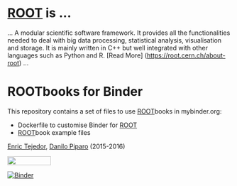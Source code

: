 # [ROOT](http://root.cern.ch) is ...
... A modular scientific software framework. It provides all the functionalities needed to deal with big data processing, statistical analysis, visualisation and storage. It is mainly written in C++ but well integrated with other languages such as Python and R. [Read More] (https://root.cern.ch/about-root) ...

# ROOTbooks for Binder
This repository contains a set of files to use [ROOT](http://root.cern.ch)books in mybinder.org:
* Dockerfile to customise Binder for [ROOT](http://root.cern.ch)
* [ROOT](http://root.cern.ch)book example files

[Enric Tejedor](https://github.com/etejedor), [Danilo Piparo](https://github.com/dpiparo) (2015-2016)

<a href="https://swan002.cern.ch/?projurl=https://github.com/dpiparo/rootbinder.git" target="_blank"><img alt="" src="https://img.shields.io/badge/Open%20in-SWAN-orange.svg" style="width: 98px; height: 20px;" />

[![Binder](http://mybinder.org/badge.svg)](http://mybinder.org/repo/cernphsft/rootbinder) 

